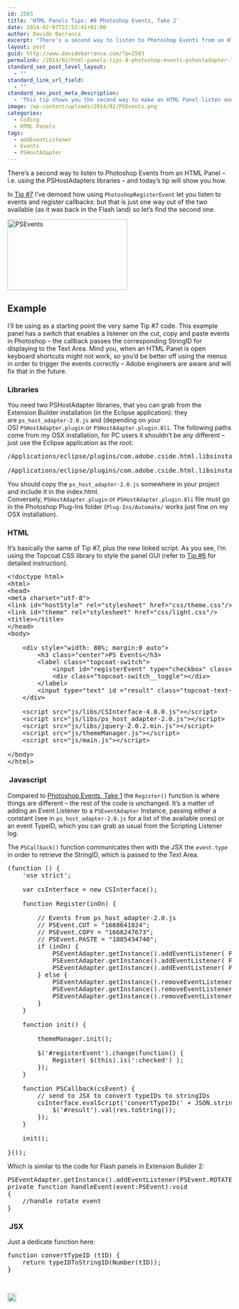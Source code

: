 ```yaml
---
id: 2503
title: 'HTML Panels Tips: #8 Photoshop Events, Take 2'
date: 2014-02-07T22:53:41+01:00
author: Davide Barranca
excerpt: "There's a second way to listen to Photoshop Events from an HTML Panel - i.e. using the PSHostAdapters libraries - and today's tip will show you how."
layout: post
guid: http://www.davidebarranca.com/?p=2503
permalink: /2014/02/html-panels-tips-8-photoshop-events-pshostadapter-libraries/
standard_seo_post_level_layout:
  - ""
standard_link_url_field:
  - ""
standard_seo_post_meta_description:
  - 'This tip shows you the second way to make an HTML Panel listen and react to Photoshop Events: via PSHostAdapter libraries.'
image: /wp-content/uploads/2014/02/PSEvents.png
categories:
  - Coding
  - HTML Panels
tags:
  - addEventListener
  - Events
  - PSHostAdapter
---
```

<div class="pf-content">
  <p>
    There&#8217;s a second way to listen to Photoshop Events from an HTML Panel &#8211; i.e. using the PSHostAdapters libraries &#8211; and today&#8217;s tip will show you how.
  </p>
  
  <p>
    <!--more-->
  </p>
  
  <p>
    In <a title="HTML Panels Tips: #7 Photoshop Events, Take 1" href="http://localhost:8888/2014/02/html-panels-tips-7-events-photoshopregisterevent-photoshopcallback/" target="_blank">Tip #7</a> I&#8217;ve demoed how using <code>PhotoshopRegisterEvent</code> let you listen to events and register callbacks: but that is just one way out of the two available (as it was back in the Flash land) so let&#8217;s find the second one.
  </p>
  
  <p>
    <img class="alignleft size-full wp-image-2497" alt="PSEvents" src="http://localhost:8888/wp-content/uploads/2014/02/PSEvents.png" width="270" height="159" srcset="http://localhost:8888/wp-content/uploads/2014/02/PSEvents.png 270w, http://localhost:8888/wp-content/uploads/2014/02/PSEvents-150x88.png 150w" sizes="(max-width: 270px) 100vw, 270px" />
  </p>
  
  <h2>
    Example
  </h2>
  
  <p>
    I&#8217;ll be using as a starting point the very same Tip #7 code. This example panel has a switch that enables a listener on the cut, copy and paste events in Photoshop &#8211; the callback passes the corresponding StringID for displaying to the Text Area. Mind you, when an HTML Panel is open keyboard shortcuts might not work, so you&#8217;d be better off using the menus in order to trigger the events correctly &#8211; Adobe engineers are aware and will fix that in the future.
  </p>
  
  <h3>
    Libraries
  </h3>
  
  <p>
    You need two PSHostAdapter libraries, that you can grab from the Extension Builder installation (in the Eclipse application): they are <code>ps_host_adapter-2.0.js</code> and (depending on your OS) <code>PSHostAdapter.plugin</code> or <code>PSHostAdapter.plugin.8li</code>. The following paths come from my OSX installation, for PC users it shouldn&#8217;t be any different &#8211; just use the Eclipse application as the root:
  </p>
  
  <pre class="lang:js highlight:0 decode:true">/Applications/eclipse/plugins/com.adobe.cside.html.libsinstaller_1.0.0.201307260955/archive/jsar-1.0/release/ps_host_adapter-2.0.js

/Applications/eclipse/plugins/com.adobe.cside.html.libsinstaller_1.0.0.201307260955/archive/csadapters-3.0/ps_host_adapter/</pre>
  
  <p>
    You should copy the <code>ps_host_adapter-2.0.js</code> somewhere in your project and include it in the index.html. Conversely, <code>PSHostAdapter.plugin</code> or <code>PSHostAdapter.plugin.8li</code> file must go in the Photoshop Plug-Ins folder (<code>Plug-Ins/Automate/</code> works just fine on my OSX installation).
  </p>
  
  <h3>
    HTML
  </h3>
  
  <p>
    It&#8217;s basically the same of Tip #7, plus the new linked script. As you see, I&#8217;m using the Topcoat CSS library to style the panel GUI (refer to <a title="HTML Panels Tips: #6 integrating Topcoat CSS" href="http://localhost:8888/2014/02/html-panels-tips-6-integrating-topcoat-css/" target="_blank">Tip #6</a> for detailed instruction).
  </p>
  
  <pre class="lang:xhtml decode:true ">&lt;!doctype html&gt;
&lt;html&gt;
&lt;head&gt;
&lt;meta charset="utf-8"&gt;
&lt;link id="hostStyle" rel="stylesheet" href="css/theme.css"/&gt;
&lt;link id="theme" rel="stylesheet" href="css/light.css"/&gt;
&lt;title&gt;&lt;/title&gt;
&lt;/head&gt;
&lt;body&gt;

    &lt;div style="width: 80%; margin:0 auto"&gt;
        &lt;h3 class="center"&gt;PS Events&lt;/h3&gt;
        &lt;label class="topcoat-switch"&gt;
            &lt;input id="registerEvent" type="checkbox" class="topcoat-switch__input"&gt;
            &lt;div class="topcoat-switch__toggle"&gt;&lt;/div&gt;
        &lt;/label&gt;
        &lt;input type="text" id ="result" class="topcoat-text-input" style="margin-left:10px" placeholder="Listen for Events" value=""&gt;
    &lt;/div&gt;

    &lt;script src="js/libs/CSInterface-4.0.0.js"&gt;&lt;/script&gt;
    &lt;script src="js/libs/ps_host_adapter-2.0.js"&gt;&lt;/script&gt;
    &lt;script src="js/libs/jquery-2.0.2.min.js"&gt;&lt;/script&gt;
    &lt;script src="js/themeManager.js"&gt;&lt;/script&gt;
    &lt;script src="js/main.js"&gt;&lt;/script&gt;

&lt;/body&gt;
&lt;/html&gt;</pre>
  
  <h3>
     Javascript
  </h3>
  
  <p>
    Compared to <a title="HTML Panels Tips: #7 Photoshop Events, Take 1" href="http://localhost:8888/2014/02/html-panels-tips-7-events-photoshopregisterevent-photoshopcallback/" target="_blank">Photoshop Events, Take 1</a> the <code>Register()</code> function is where things are different &#8211; the rest of the code is unchanged. It&#8217;s a matter of adding an Event Listener to a <code>PSEventAdapter</code> Instance, passing either a constant (see in <code>ps_host_adapter-2.0.js</code> for a list of the available ones) or an event TypeID, which you can grab as usual from the Scripting Listener log.
  </p>
  
  <p>
    The <code>PSCallback()</code> function communicates then with the JSX the <code>event.type</code> in order to retrieve the StringID, which is passed to the Text Area.
  </p>
  
  <pre class="lang:js decode:true">(function () {
    'use strict';

    var csInterface = new CSInterface();   

    function Register(inOn) {

        // Events from ps_host_adapter-2.0.js
        // PSEvent.CUT = "1668641824";
        // PSEvent.COPY = "1668247673";
        // PSEvent.PASTE = "1885434740";
        if (inOn) {
            PSEventAdapter.getInstance().addEventListener( PSEvent.CUT, PSCallback);
            PSEventAdapter.getInstance().addEventListener( PSEvent.COPY, PSCallback);
            PSEventAdapter.getInstance().addEventListener( PSEvent.PASTE, PSCallback);
        } else {
            PSEventAdapter.getInstance().removeEventListener(PSEvent.CUT, PSCallback);
            PSEventAdapter.getInstance().removeEventListener(PSEvent.COPY, PSCallback);
            PSEventAdapter.getInstance().removeEventListener(PSEvent.PASTE, PSCallback);
        }
    }

    function init() {

        themeManager.init();

        $('#registerEvent').change(function() {
            Register( $(this).is(':checked') );
        });
    }

    function PSCallback(csEvent) {
        // send to JSX to convert typeIDs to stringIDs
        csInterface.evalScript('convertTypeID(' + JSON.stringify(csEvent.type) + ')', function(res) {
            $('#result').val(res.toString());
        });
    }

    init();

}());</pre>
  
  <p>
    Which is similar to the code for Flash panels in Extension Builder 2:
  </p>
  
  <pre class="lang:as decode:true">PSEventAdapter.getInstance().addEventListener(PSEvent.ROTATE, handleEvent);
private function handleEvent(event:PSEvent):void
{
    //handle rotate event
}</pre>
  
  <h3>
     JSX
  </h3>
  
  <p>
    Just a dedicate function here:
  </p>
  
  <pre class="lang:js decode:true ">function convertTypeID (tID) {
	return typeIDToStringID(Number(tID));
}</pre>
  
  <p>
    &nbsp;
  </p>
</div>

<!-- Share-Widget Button BEGIN --><a href="javascript:void(0);" myshare\_id="mys\_shareit" myshare\_url="http://localhost:8888/2014/02/html-panels-tips-8-photoshop-events-pshostadapter-libraries/" myshare\_title="HTML Panels Tips: #8 Photoshop Events, Take 2" rel="nofollow" onclick=" return false;" style="text-decoration:none; color:#000000; font-size:11px; line-height:20px;"> 

<img src="http://localhost:8888/wp-content/plugins/share-widget/img/share-button-white-small.png" height="20" alt="Share" style="border:0" /> </a> <!-- Share-Widget Button END -->